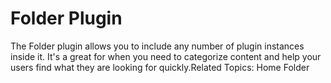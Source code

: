 # Folder Plugin 

The Folder plugin allows you to include any number of plugin instances inside it. It's a great for when you need to categorize content and help your users find what they are looking for quickly.Related Topics: Home Folder
